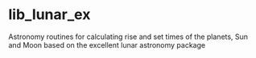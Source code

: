# lib_lunar_ex
Astronomy routines for calculating rise and set times of the planets, Sun and Moon based on the excellent lunar astronomy package
